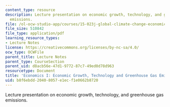 ```yaml
---
content_type: resource
description: Lecture presentation on economic growth, technology, and greenhouse gas
  emissions.
file: /ol-ocw-studio-app/courses/15-023j-global-climate-change-economics-science-and-policy-spring-2008/b8f6ebdd20408057e1ecf1e0662b8720_lec8.pdf
file_size: 510842
file_type: application/pdf
learning_resource_types:
- Lecture Notes
license: https://creativecommons.org/licenses/by-nc-sa/4.0/
ocw_type: OCWFile
parent_title: Lecture Notes
parent_type: CourseSection
parent_uid: d8acb56e-47d1-9772-87c7-49ed0d78d963
resourcetype: Document
title: 'Economics I: Economic Growth, Technology and Greenhouse Gas Emissions'
uid: b8f6ebdd-2040-8057-e1ec-f1e0662b8720
---
```

Lecture presentation on economic growth, technology, and greenhouse gas emissions.